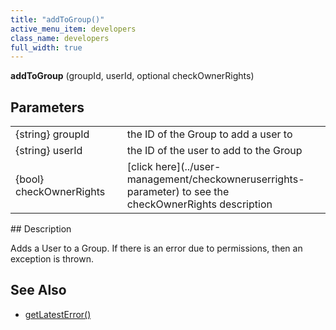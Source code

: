 ```yaml
---
title: "addToGroup()"
active_menu_item: developers
class_name: developers
full_width: true
---
```



**addToGroup** (groupId, userId, optional checkOwnerRights)

## Parameters

<table>
<tr>
<td width="183">
{string} groupId

</td>
<td width="15">
</td>
<td width="682">
the ID of the Group to add a user to

</td>
</tr>
<tr>
<td width="183">
{string} userId

</td>
<td width="15">
</td>
<td width="682">
the ID of the user to add to the Group

</td>
</tr>
<tr>
<td width="183">
{bool} checkOwnerRights

</td>
<td width="15">
</td>
<td width="682">
[click here](../user-management/checkowneruserrights-parameter) to see the checkOwnerRights description

</td>
</tr>
</table>
## Description

Adds a User to a Group. If there is an error due to permissions, then an exception is thrown.

     
   

## See Also

 - [getLatestError()](../../ssj-object/miscellaneous/getlatesterror)

